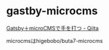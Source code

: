 # gastby-microcms

[Gatsby＋microCMSで手を打つ \- Qiita](https://qiita.com/atomyah/items/759823f6c1e86ce44b23)

microcmsはhigebobo/buta7-microcms
